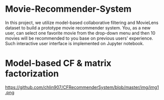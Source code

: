 # Movie-Recommender-System
In this project, we utilize model-based collaborative filtering and MovieLens dataset to build a prototype movie recommender system. You, as a new user, can select one favorite movie from the drop-down menu and then 10 movies will be recommended to you base on previous users' experience. Such interactive user interface is implemented on Jupyter notebook.

# Model-based CF & matrix factorization

https://github.com/chlin907/CFRecommenderSystem/blob/master/img/img1.png
